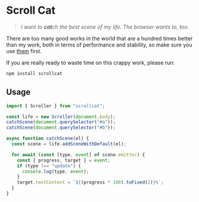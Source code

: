 # Scroll Cat

> _I want to **cat**ch the best scene of my life. The browser wants to, too._

There are too many good works in the world that are a hundred times better than
my work, both in terms of performance and stability, so make sure you use
[them](https://github.com/search?q=scroll) first.

If you are really ready to waste time on this crappy work, please run:

```sh
npm install scrollcat
```

## Usage

```js
import { Scroller } from "scrollcat";

const life = new Scroller(document.body);
catchScene(document.querySelector("#a"));
catchScene(document.querySelector("#b"));

async function catchScene(el) {
  const scene = life.addSceneWithDefault(el);

  for await (const [type, event] of scene.emitter) {
    const { progress, target } = event;
    if (type !== "update") {
      console.log(type, event);
    }
    target.textContent = `${(progress * 100).toFixed(2)}%`;
  }
}
```
